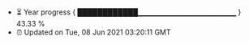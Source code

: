 - ⏳ Year progress { ████████████▁▁▁▁▁▁▁▁▁▁▁▁▁▁▁▁▁▁ } 43.33 %
- ⏰ Updated on Tue, 08 Jun 2021 03:20:11 GMT

